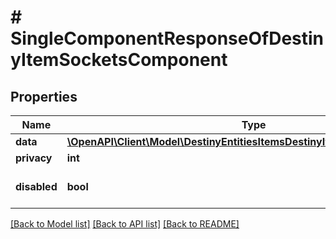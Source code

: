 # # SingleComponentResponseOfDestinyItemSocketsComponent

## Properties

Name | Type | Description | Notes
------------ | ------------- | ------------- | -------------
**data** | [**\OpenAPI\Client\Model\DestinyEntitiesItemsDestinyItemSocketsComponent**](DestinyEntitiesItemsDestinyItemSocketsComponent.md) |  | [optional]
**privacy** | **int** |  | [optional]
**disabled** | **bool** | If true, this component is disabled. | [optional]

[[Back to Model list]](../../README.md#models) [[Back to API list]](../../README.md#endpoints) [[Back to README]](../../README.md)
